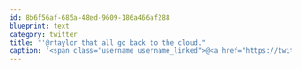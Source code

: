 ```yaml
---
id: 8b6f56af-685a-48ed-9609-186a466af288
blueprint: text
category: twitter
title: "'@rtaylor that all go back to the cloud."
caption: '<span class="username username_linked">@<a href="https://twitter.com/rtaylor" title="Elon Musk">rtaylor</a></span> that all go back to the cloud.'
---
```

